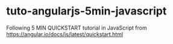 # tuto-angularjs-5min-javascript
Following 5 MIN QUICKSTART tutorial in JavaScript from https://angular.io/docs/js/latest/quickstart.html
